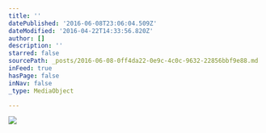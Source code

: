 ```yaml
---
title: ''
datePublished: '2016-06-08T23:06:04.509Z'
dateModified: '2016-04-22T14:33:56.820Z'
author: []
description: ''
starred: false
sourcePath: _posts/2016-06-08-0ff4da22-0e9c-4c0c-9632-22856bbf9e88.md
inFeed: true
hasPage: false
inNav: false
_type: MediaObject

---
```

![](https://the-grid-user-content.s3-us-west-2.amazonaws.com/f52f0375-db4b-4f08-9945-4f670631f437.jpg)